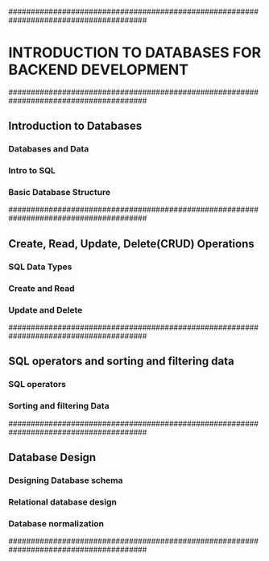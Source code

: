 #######################################################################################

# INTRODUCTION TO DATABASES FOR BACKEND DEVELOPMENT

#######################################################################################

## Introduction to Databases

### Databases and Data

### Intro to SQL

### Basic Database Structure

#######################################################################################

## Create, Read, Update, Delete(CRUD) Operations

### SQL Data Types

### Create and Read

### Update and Delete

#######################################################################################

## SQL operators and sorting and filtering data

### SQL operators

### Sorting and filtering Data

#######################################################################################

## Database Design

### Designing Database schema

### Relational database design

### Database normalization

#######################################################################################
